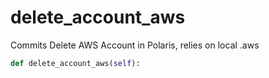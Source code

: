 # delete_account_aws

Commits  Delete AWS Account in Polaris, relies on local .aws

```py
def delete_account_aws(self):
```






